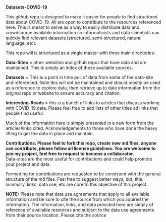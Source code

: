**Datasets-COVID-19** <br />

This github repo is designed to make it easier for people to find structured data about COVID-19. All are open to contribute to the resources referenced here. This is meant to serve as a way to easily distribute data and crowdsource available information so informaticists and data scientists can quickly find relevant datasets (structured, semi-structured, natural language, etc).<br />

This repo will is structured as a single master with three main directories: <br />

**Data-Sites** = other websitea and github repos that have data and are maintained. This is simply an index of those available sources.<br />

**Datasets** = This is a point in time pull of data from some of the data-site and referenced. Note this will not be maintained and should mostly be used as a reference to explore data, then retrieve up to date information from the original repo or website to ensure accuracy and citation.<br />

**Interesting-Reads** = this is a bunch of links to articles that discuss working with COVID-19 data. Please feel free to add lists of other titles ad links that people find useful.<br />

Much of the information here is simply presented in a new form from the articles/links cited. Acknowledgements to those who have done the heavy lifting to get the data in place and maintain. <br />

**Contributions: Please feel to fork this repo, create new md files, anyone can contribute, please follow all license guidelines. You are welcome to join my project, feel free to request to become a collaborator.**<br /> Data-sites are the most useful for contributions and could help promote your project and data.

Formatting for contributions are requested to be consistent with the general structure of the md files. Feel free to suggest better ways, but, title, summary, links, data use, etc are core to this objective of this project.<br />

**NOTE:** Please note that data use agreements that apply to all available information and be sure to cite the source from which you aquired the information. The information, links, and data provided here are simply of reference of available resources and subject to the data use agreements from their source location. Please cite the source  
